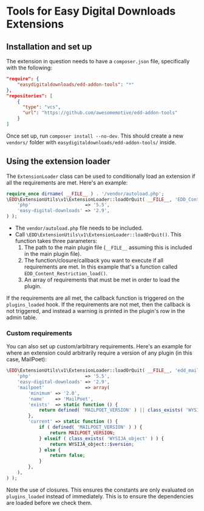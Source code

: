 # Tools for Easy Digital Downloads Extensions

## Installation and set up

The extension in question needs to have a `composer.json` file, specifically with the following:

```json
"require": {
    "easydigitaldownloads/edd-addon-tools": "*"
},
"repositories": [
    {
      "type": "vcs",
      "url": "https://github.com/awesomemotive/edd-addon-tools"
    }
]
```

Once set up, run `composer install --no-dev`. This should create a new `vendors/` folder with `easydigitaldownloads/edd-addon-tools/` inside.

## Using the extension loader

The `ExtensionLoader` class can be used to conditionally load an extension if all the requirements are met. Here's an example:

```php
require_once dirname( __FILE__ ) . '/vendor/autoload.php';
\EDD\ExtensionUtils\v1\ExtensionLoader::loadOrQuit( __FILE__, 'EDD_Content_Restriction_load', array(
	'php'                    => '5.5',
	'easy-digital-downloads' => '2.9',
) );
```

- The `vendor/autoload.php` file needs to be included.
- Call `\EDD\ExtensionUtils\v1\ExtensionLoader::loadOrQuit()`. This function takes three parameters:
    1. The path to the main plugin file (`__FILE__` assuming this is included in the main plugin file).
    2. The function/closure/callback you want to execute if all requirements are met. In this example that's a function called `EDD_Content_Restriction_load()`.
    3. An array of requirements that must be met in order to load the plugin.

If the requirements are all met, the callback function is triggered on the `plugins_loaded` hook.
If the requirements are not met, then the callback is not triggered, and instead a warning is printed in the plugin's row in the admin table.

### Custom requirements

You can also set up custom/arbitrary requirements. Here's an example for where an extension could arbitrarily require a version of any plugin (in this case, MailPoet):

```php
\EDD\ExtensionUtils\v1\ExtensionLoader::loadOrQuit( __FILE__, 'edd_mailpoet_load', array(
	'php'                    => '5.5',
	'easy-digital-downloads' => '2.9',
	'mailpoet'               => array(
		'minimum' => '2.0',
		'name'    => 'MailPoet',
		'exists'  => static function () {
			return defined( 'MAILPOET_VERSION' ) || class_exists( 'WYSIJA_object' );
		},
		'current' => static function () {
			if ( defined( 'MAILPOET_VERSION' ) ) {
				return MAILPOET_VERSION;
			} elseif ( class_exists( 'WYSIJA_object' ) ) {
				return WYSIJA_object::$version;
			} else {
				return false;
			}
		},
	),
) );
```

Note the use of closures. This ensures the constants are only evaluated on `plugins_loaded` instead of immediately. This is to ensure the dependencies are loaded before we check them.

